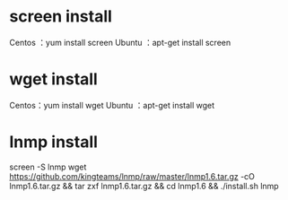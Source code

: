 # screen install
Centos ：yum install screen Ubuntu ：apt-get install screen

# wget install
Centos：yum install wget
Ubuntu ：apt-get install wget

# lnmp install
screen -S lnmp
wget https://github.com/kingteams/lnmp/raw/master/lnmp1.6.tar.gz -cO lnmp1.6.tar.gz && tar zxf lnmp1.6.tar.gz && cd lnmp1.6 && ./install.sh lnmp
